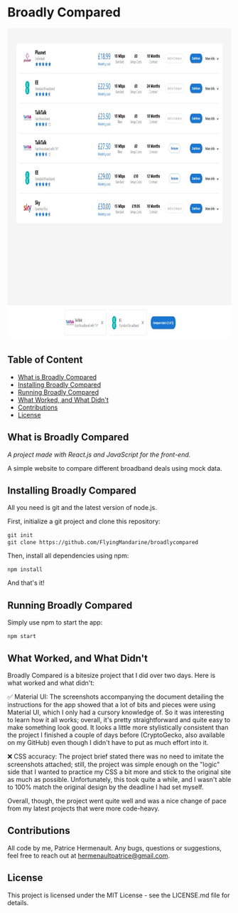# Broadly Compared

<p align="center">
  <img height="700" src="src/images/BroadlyCompared-screenshot.JPG?raw=true "BroadlyCompared"">
</p>

## Table of Content

- [What is Broadly Compared](#what-is-broadly-compared)
- [Installing Broadly Compared](#installing-broadly-compared)
- [Running Broadly Compared](#running-broadly-compared)
- [What Worked, and What Didn't](#what-worked-and-what-didnt)
- [Contributions](#contributions)
- [License](#license)

## What is Broadly Compared

_A project made with React.js and JavaScript for the front-end._

A simple website to compare different broadband deals using mock data.

## Installing Broadly Compared

All you need is git and the latest version of node.js.

First, initialize a git project and clone this repository:

    git init
    git clone https://github.com/FlyingMandarine/broadlycompared

Then, install all dependencies using npm:

    npm install

And that's it!

## Running Broadly Compared

Simply use npm to start the app:

```
npm start
```

## What Worked, and What Didn't

Broadly Compared is a bitesize project that I did over two days. Here is what worked and what didn't:

:white_check_mark: Material UI: The screenshots accompanying the document detailing the instructions for the app showed that a lot of bits and pieces were using Material UI, which I only had a cursory knowledge of. So it was interesting to learn how it all works; overall, it's pretty straightforward and quite easy to make something look good. It looks a little more stylistically consistent than the project I finished a couple of days before (CryptoGecko, also available on my GitHub) even though I didn't have to put as much effort into it.

:x: CSS accuracy: The project brief stated there was no need to imitate the screenshots attached; still, the project was simple enough on the "logic" side that I wanted to practice my CSS a bit more and stick to the original site as much as possible. Unfortunately, this took quite a while, and I wasn't able to 100% match the original design by the deadline I had set myself.

Overall, though, the project went quite well and was a nice change of pace from my latest projects that were more code-heavy.

## Contributions

All code by me, Patrice Hermenault. Any bugs, questions or suggestions, feel free to reach out at hermenaultpatrice@gmail.com.

## License

This project is licensed under the MIT License - see the LICENSE.md file for details.
